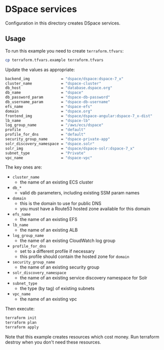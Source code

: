 # DSpace services

Configuration in this directory creates DSpace services.

## Usage

To run this example you need to create `terraform.tfvars`:

```bash
cp terraform.tfvars.example terraform.tfvars
```

Update the values as appropriate:

```bash
backend_img              = "dspace/dspace:dspace-7_x"
cluster_name             = "dspace-cluster"
db_host                  = "database.dspace.org"
db_name                  = "dspace"
db_password_param        = "dspace-db-password"
db_username_param        = "dspace-db-username"
efs_name                 = "dspace-efs"
domain                   = "dspace.org"
frontend_img             = "dspace/dspace-angular:dspace-7_x-dist"
lb_name                  = "dspace-lb"
log_group_name           = "/aws/ecs/dspace"
profile                  = "default"
profile_for_dns          = "default"
security_group_name      = "dspace-private-app"
solr_discovery_namespace = "dspace.solr"
solr_img                 = "dspace/dspace-solr:dspace-7_x"
subnet_type              = "Private"
vpc_name                 = "dspace-vpc"
```

The key ones are:

- `cluster_name`
  - the name of an existing ECS cluster
- `db_*`
  - valid db parameters, including existing SSM param names
- `domain`
  - this is the domain to use for public DNS
  - you must have a Route53 hosted zone available for this domain
- `efs_name`
  - the name of an existing EFS
- `lb_name`
  - the name of an existing ALB
- `log_group_name`
  - the name of an existing CloudWatch log group
- `profile_for_dns`
  - set to a different profile if necessary
  - this profile should contain the hosted zone for `domain`
- `security_group_name`
  - the name of an existing security group
- `solr_discovery_namespace`
  - the name of an existing service discovery namespace for Solr
- `subnet_type`
  - the type (by tag) of existing subnets
- `vpc_name`
  - the name of an existing vpc

Then execute:

```bash
terraform init
terraform plan
terraform apply
```

Note that this example creates resources which cost money. Run terraform destroy
when you don't need these resources.
